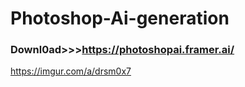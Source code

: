 # Photoshop-Ai-generation

### Downl0ad>>>https://photoshopai.framer.ai/

https://imgur.com/a/drsm0x7
